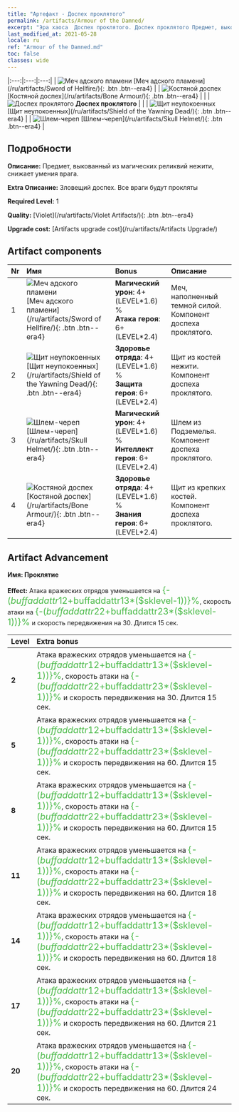 ```yaml
---
title: "Артефакт - Доспех проклятого"
permalink: /artifacts/Armour of the Damned/
excerpt: "Эра хаоса  Доспех проклятого. Доспех проклятого Предмет, выкованный из магических реликвий нежити, снижает умения врага."
last_modified_at: 2021-05-28
locale: ru
ref: "Armour of the Damned.md"
toc: false
classes: wide
---
```


  |:---:|:---:|:---:| 
  | ![Меч адского пламени](/images/t/artifact_40301.png) [Меч адского пламени](/ru/artifacts/Sword of Hellfire/){: .btn .btn--era4} |   | ![Костяной доспех](/images/t/artifact_40304.png) [Костяной доспех](/ru/artifacts/Bone Armour/){: .btn .btn--era4} | 
  |   | ![Доспех проклятого](/images/t/icon_artifact_30.png) **Доспех проклятого** |  | 
  | ![Щит неупокоенных](/images/t/artifact_40302.png) [Щит неупокоенных](/ru/artifacts/Shield of the Yawning Dead/){: .btn .btn--era4} |   | ![Шлем-череп](/images/t/artifact_40303.png) [Шлем-череп](/ru/artifacts/Skull Helmet/){: .btn .btn--era4} | 


## Подробности

 **Описание:** Предмет, выкованный из магических реликвий нежити, снижает умения врага.

 **Extra Описание:** Зловещий доспех. Все враги будут прокляты

 **Required Level:** 1

 **Quality:** [Violet](/ru/artifacts/Violet Artifacts/){: .btn .btn--era4}

 **Upgrade cost:** [Artifacts upgrade cost](/ru/artifacts/Artifacts Upgrade/)



## Artifact components

  | Nr |    Имя    |   Bonus | Описание | 
  |:---|:-----------|:--------|:------------| 
  | 1 | ![Меч адского пламени](/images/t/artifact_40301.png) [Меч адского пламени](/ru/artifacts/Sword of Hellfire/){: .btn .btn--era4} | **Магический урон**: 4+(LEVEL\*1.6) %<br/>**Атака героя**: 6+(LEVEL\*2.4) | Меч, наполненный темной силой. Компонент доспеха проклятого. | 
  | 2 | ![Щит неупокоенных](/images/t/artifact_40302.png) [Щит неупокоенных](/ru/artifacts/Shield of the Yawning Dead/){: .btn .btn--era4} | **Здоровье отряда**: 4+(LEVEL\*1.6) %<br/>**Защита героя**: 6+(LEVEL\*2.4) | Щит из костей нежити. Компонент доспеха проклятого. | 
  | 3 | ![Шлем-череп](/images/t/artifact_40303.png) [Шлем-череп](/ru/artifacts/Skull Helmet/){: .btn .btn--era4} | **Магический урон**: 4+(LEVEL\*1.6) %<br/>**Интеллект героя**: 6+(LEVEL\*2.4) | Шлем из Подземелья. Компонент доспеха проклятого. | 
  | 4 | ![Костяной доспех](/images/t/artifact_40304.png) [Костяной доспех](/ru/artifacts/Bone Armour/){: .btn .btn--era4} | **Здоровье отряда**: 4+(LEVEL\*1.6) %<br/>**Знания героя**: 6+(LEVEL\*2.4) | Щит из крепких костей. Компонент доспеха проклятого. | 


## Artifact Advancement

 **Имя: Проклятие**

 **Effect:** Атака вражеских отрядов уменьшается на <span style="color: #48b946;font-size:20px">{-($buffaddattr12+$buffaddattr13*($sklevel-1))}%</span>, скорость атаки на <span style="color: #48b946;font-size:20px">{-($buffaddattr22+$buffaddattr23*($sklevel-1))}%</span> и скорость передвижения на 30. Длится 15 сек.

  |  Level  |    Extra bonus  | 
  |:--------|:----------------| 
  | **2** | Атака вражеских отрядов уменьшается на <span style="color: #48b946;font-size:20px">{-($buffaddattr12+$buffaddattr13*($sklevel-1))}%</span>, скорость атаки на <span style="color: #48b946;font-size:20px">{-($buffaddattr22+$buffaddattr23*($sklevel-1))}%</span> и скорость передвижения на 30. Длится 15 сек. | 
  | **5** | Атака вражеских отрядов уменьшается на <span style="color: #48b946;font-size:20px">{-($buffaddattr12+$buffaddattr13*($sklevel-1))}%</span>, скорость атаки на <span style="color: #48b946;font-size:20px">{-($buffaddattr22+$buffaddattr23*($sklevel-1))}%</span> и скорость передвижения на 60. Длится 15 сек. | 
  | **8** | Атака вражеских отрядов уменьшается на <span style="color: #48b946;font-size:20px">{-($buffaddattr12+$buffaddattr13*($sklevel-1))}%</span>, скорость атаки на <span style="color: #48b946;font-size:20px">{-($buffaddattr22+$buffaddattr23*($sklevel-1))}%</span> и скорость передвижения на 60. Длится 15 сек. | 
  | **11** | Атака вражеских отрядов уменьшается на <span style="color: #48b946;font-size:20px">{-($buffaddattr12+$buffaddattr13*($sklevel-1))}%</span>, скорость атаки на <span style="color: #48b946;font-size:20px">{-($buffaddattr22+$buffaddattr23*($sklevel-1))}%</span> и скорость передвижения на 60. Длится 18 сек. | 
  | **14** | Атака вражеских отрядов уменьшается на <span style="color: #48b946;font-size:20px">{-($buffaddattr12+$buffaddattr13*($sklevel-1))}%</span>, скорость атаки на <span style="color: #48b946;font-size:20px">{-($buffaddattr22+$buffaddattr23*($sklevel-1))}%</span> и скорость передвижения на 60. Длится 18 сек. | 
  | **17** | Атака вражеских отрядов уменьшается на <span style="color: #48b946;font-size:20px">{-($buffaddattr12+$buffaddattr13*($sklevel-1))}%</span>, скорость атаки на <span style="color: #48b946;font-size:20px">{-($buffaddattr22+$buffaddattr23*($sklevel-1))}%</span> и скорость передвижения на 60. Длится 21 сек. | 
  | **20** | Атака вражеских отрядов уменьшается на <span style="color: #48b946;font-size:20px">{-($buffaddattr12+$buffaddattr13*($sklevel-1))}%</span>, скорость атаки на <span style="color: #48b946;font-size:20px">{-($buffaddattr22+$buffaddattr23*($sklevel-1))}%</span> и скорость передвижения на 60. Длится 24 сек. | 
